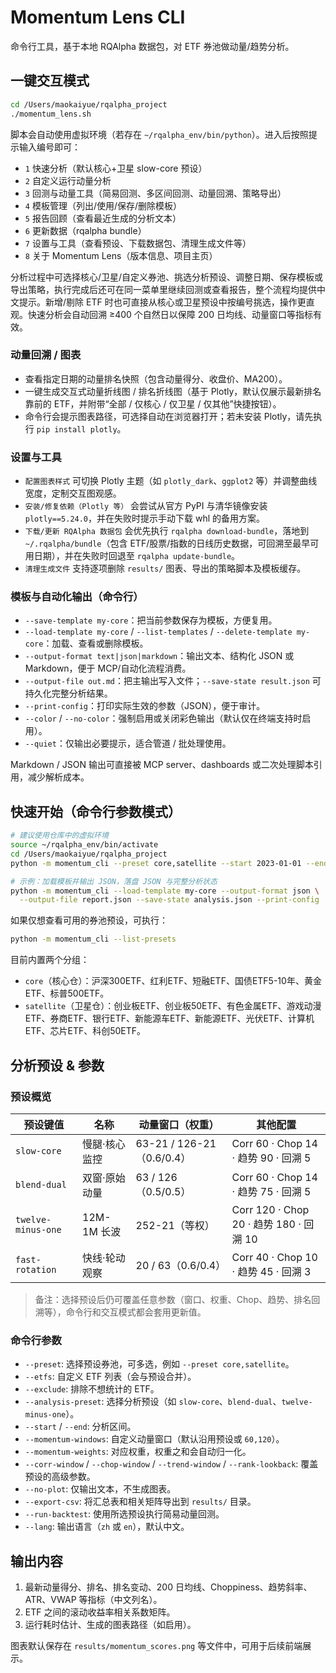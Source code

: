 # Momentum Lens CLI

命令行工具，基于本地 RQAlpha 数据包，对 ETF 券池做动量/趋势分析。

## 一键交互模式

```bash
cd /Users/maokaiyue/rqalpha_project
./momentum_lens.sh
```

脚本会自动使用虚拟环境（若存在 `~/rqalpha_env/bin/python`）。进入后按照提示输入编号即可：

- `1` 快速分析（默认核心+卫星 slow-core 预设）
- `2` 自定义运行动量分析
- `3` 回测与动量工具（简易回测、多区间回测、动量回溯、策略导出）
- `4` 模板管理（列出/使用/保存/删除模板）
- `5` 报告回顾（查看最近生成的分析文本）
- `6` 更新数据（rqalpha bundle）
- `7` 设置与工具（查看预设、下载数据包、清理生成文件等）
- `8` 关于 Momentum Lens（版本信息、项目主页）

分析过程中可选择核心/卫星/自定义券池、挑选分析预设、调整日期、保存模板或导出策略，执行完成后还可在同一菜单里继续回测或查看报告，整个流程均提供中文提示。新增/剔除 ETF 时也可直接从核心或卫星预设中按编号挑选，操作更直观。快速分析会自动回溯 ≥400 个自然日以保障 200 日均线、动量窗口等指标有效。

### 动量回溯 / 图表

- 查看指定日期的动量排名快照（包含动量得分、收盘价、MA200）。
- 一键生成交互式动量折线图 / 排名折线图（基于 Plotly，默认仅展示最新排名靠前的 ETF，并附带“全部 / 仅核心 / 仅卫星 / 仅其他”快捷按钮）。
- 命令行会提示图表路径，可选择自动在浏览器打开；若未安装 Plotly，请先执行 `pip install plotly`。

### 设置与工具

- `配置图表样式` 可切换 Plotly 主题（如 `plotly_dark`、`ggplot2` 等）并调整曲线宽度，定制交互图观感。
- `安装/修复依赖（Plotly 等）` 会尝试从官方 PyPI 与清华镜像安装 `plotly==5.24.0`，并在失败时提示手动下载 whl 的备用方案。
- `下载/更新 RQAlpha 数据包` 会优先执行 `rqalpha download-bundle`，落地到 `~/.rqalpha/bundle`（包含 ETF/股票/指数的日线历史数据，可回溯至最早可用日期），并在失败时回退至 `rqalpha update-bundle`。
- `清理生成文件` 支持逐项删除 `results/` 图表、导出的策略脚本及模板缓存。

### 模板与自动化输出（命令行）

- `--save-template my-core`：把当前参数保存为模板，方便复用。
- `--load-template my-core` / `--list-templates` / `--delete-template my-core`：加载、查看或删除模板。
- `--output-format text|json|markdown`：输出文本、结构化 JSON 或 Markdown，便于 MCP/自动化流程消费。
- `--output-file out.md`：把主输出写入文件；`--save-state result.json` 可持久化完整分析结果。
- `--print-config`：打印实际生效的参数（JSON），便于审计。
- `--color` / `--no-color`：强制启用或关闭彩色输出（默认仅在终端支持时启用）。
- `--quiet`：仅输出必要提示，适合管道 / 批处理使用。

Markdown / JSON 输出可直接被 MCP server、dashboards 或二次处理脚本引用，减少解析成本。

## 快速开始（命令行参数模式）

```bash
# 建议使用仓库中的虚拟环境
source ~/rqalpha_env/bin/activate
cd /Users/maokaiyue/rqalpha_project
python -m momentum_cli --preset core,satellite --start 2023-01-01 --end 2024-12-31 --export-csv

# 示例：加载模板并输出 JSON，落盘 JSON 与完整分析状态
python -m momentum_cli --load-template my-core --output-format json \
  --output-file report.json --save-state analysis.json --print-config
```

如果仅想查看可用的券池预设，可执行：

```bash
python -m momentum_cli --list-presets
```

目前内置两个分组：

- `core`（核心仓）：沪深300ETF、红利ETF、短融ETF、国债ETF5-10年、黄金ETF、标普500ETF。
- `satellite`（卫星仓）：创业板ETF、创业板50ETF、有色金属ETF、游戏动漫ETF、券商ETF、银行ETF、新能源车ETF、新能源ETF、光伏ETF、计算机ETF、芯片ETF、科创50ETF。

## 分析预设 & 参数

### 预设概览

| 预设键值 | 名称 | 动量窗口（权重） | 其他配置 |
| --- | --- | --- | --- |
| `slow-core` | 慢腿·核心监控 | 63-21 / 126-21（0.6/0.4） | Corr 60 · Chop 14 · 趋势 90 · 回溯 5 |
| `blend-dual` | 双窗·原始动量 | 63 / 126（0.5/0.5） | Corr 60 · Chop 14 · 趋势 75 · 回溯 5 |
| `twelve-minus-one` | 12M-1M 长波 | 252-21（等权） | Corr 120 · Chop 20 · 趋势 180 · 回溯 10 |
| `fast-rotation` | 快线·轮动观察 | 20 / 63（0.6/0.4） | Corr 40 · Chop 10 · 趋势 45 · 回溯 3 |

> 备注：选择预设后仍可覆盖任意参数（窗口、权重、Chop、趋势、排名回溯等），命令行和交互模式都会套用更新值。

### 命令行参数

- `--preset`: 选择预设券池，可多选，例如 `--preset core,satellite`。
- `--etfs`: 自定义 ETF 列表（会与预设合并）。
- `--exclude`: 排除不想统计的 ETF。
- `--analysis-preset`: 选择分析预设（如 `slow-core`、`blend-dual`、`twelve-minus-one`）。
- `--start` / `--end`: 分析区间。
- `--momentum-windows`: 自定义动量窗口（默认沿用预设或 `60,120`）。
- `--momentum-weights`: 对应权重，权重之和会自动归一化。
- `--corr-window` / `--chop-window` / `--trend-window` / `--rank-lookback`: 覆盖预设的高级参数。
- `--no-plot`: 仅输出文本，不生成图表。
- `--export-csv`: 将汇总表和相关矩阵导出到 `results/` 目录。
- `--run-backtest`: 使用所选预设执行简易动量回测。
- `--lang`: 输出语言（`zh` 或 `en`），默认中文。

## 输出内容

1. 最新动量得分、排名、排名变动、200 日均线、Choppiness、趋势斜率、ATR、VWAP 等指标（中文列名）。
2. ETF 之间的滚动收益率相关系数矩阵。
3. 运行耗时估计、生成的图表路径（如启用）。

图表默认保存在 `results/momentum_scores.png` 等文件中，可用于后续前端展示。
